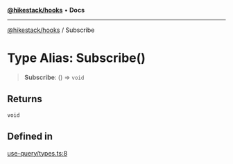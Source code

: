 [**@hikestack/hooks**](/official/reference/hooks/index.md) • **Docs**

***

[@hikestack/hooks](/official/reference/hooks/globals.md) / Subscribe

# Type Alias: Subscribe()

> **Subscribe**: () => `void`

## Returns

`void`

## Defined in

[use-query/types.ts:8](https://github.com/hikestack/hike/blob/93c768ff8bda0e1d030b69f51dc73398023ff386/packages/hooks/src/use-query/types.ts#L8)
